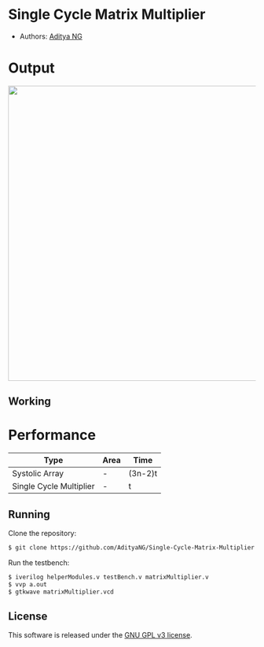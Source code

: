 # Single Cycle Matrix Multiplier

- Authors: [Aditya NG](http://github.com/AdityaNG)

# Output

<img src="http://github.com/AdityaNG/Single-Cycle-Matrix-Multiplier/blob/master/img/output.png?raw=true" width="600">


## Working



# Performance

| Type			| Area			| Time |
| ------------- 	| ------------- 	| ------------- |
| Systolic Array	| -		| (3n-2)t	|
| Single Cycle Multiplier	| -	| t	|


## Running

Clone the repository:

```bash
$ git clone https://github.com/AdityaNG/Single-Cycle-Matrix-Multiplier.git
```

Run the testbench:

```bash
$ iverilog helperModules.v testBench.v matrixMultiplier.v  
$ vvp a.out
$ gtkwave matrixMultiplier.vcd
```

## License

This software is released under the [GNU GPL v3 license](LICENSE).